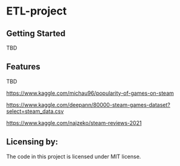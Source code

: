 # ETL-project

## Getting Started

TBD

## Features
TBD

https://www.kaggle.com/michau96/popularity-of-games-on-steam

https://www.kaggle.com/deepann/80000-steam-games-dataset?select=steam_data.csv

https://www.kaggle.com/najzeko/steam-reviews-2021

## Licensing by:

The code in this project is licensed under MIT license.
